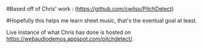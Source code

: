 #Based off of Chris' work :  (https://github.com/cwilso/PitchDetect)

#Hopefully this helps me learn sheet music, that's the eventual goal at least.


Live instance of what Chris has done is hosted on https://webaudiodemos.appspot.com/pitchdetect/.
